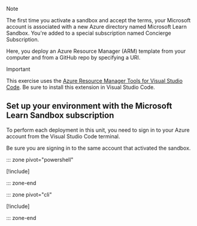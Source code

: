> [!NOTE]
> The first time you activate a sandbox and accept the terms, your Microsoft account is associated with a new Azure directory named Microsoft Learn Sandbox. You're added to a special subscription named Concierge Subscription.

Here, you deploy an Azure Resource Manager (ARM) template from your computer and from a GitHub repo by specifying a URI.

> [!IMPORTANT]
> This exercise uses the [Azure Resource Manager Tools for Visual Studio Code](https://marketplace.visualstudio.com/items?itemName=msazurermtools.azurerm-vscode-tools&azure-portal=true). Be sure to install this extension in Visual Studio Code.

## Set up your environment with the Microsoft Learn Sandbox subscription

To perform each deployment in this unit, you need to sign in to your Azure account from the Visual Studio Code terminal.

Be sure you are signing in to the same account that activated the sandbox.

::: zone pivot="powershell"

[!include[](./powershell/3-exercise-single-deployment-powershell.md)]

::: zone-end

::: zone pivot="cli"

[!include[](./azurecli/3-exercise-single-deployment-azurecli.md)]

::: zone-end
